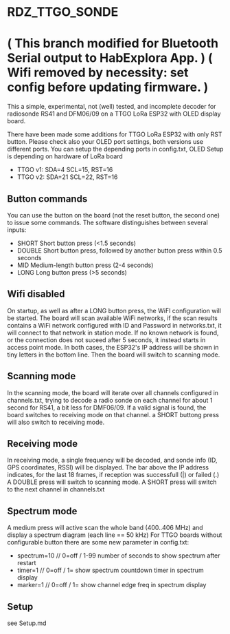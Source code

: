 RDZ_TTGO_SONDE
==============
 ( This branch modified for Bluetooth Serial output to HabExplora App. )
 (    Wifi removed by necessity: set config before updating firmware.  )
==============
This a simple, experimental, not (well) tested, and incomplete decoder for
radiosonde RS41 and DFM06/09 on a TTGO LoRa ESP32 with OLED display board.

There have been made some additions for TTGO LoRa ESP32 with only RST button.
Please check also your OLED port settings, both versions use different ports.
You can setup the depending ports in config.txt, OLED Setup is depending on hardware of LoRa board
-  TTGO v1:  SDA=4  SCL=15, RST=16 
-  TTGO v2:  SDA=21 SCL=22, RST=16

## Button commands
You can use the button on the board (not the reset button, the second one) to
issue some commands. The software distinguishes between several inputs:

- SHORT	Short button press (<1.5 seconds)
- DOUBLE  Short button press, followed by another button press within 0.5 seconds
- MID	Medium-length button press (2-4 seconds)
- LONG	Long button press (>5 seconds)

## Wifi disabled

On startup, as well as after a LONG button press, the WiFI configuration will
be started.  The board will scan available WiFi networks, if the scan results
contains a WiFi network configured with ID and Password in networks.txt, it
will connect to that network in station mode. If no known network is found, or
the connection does not suceed after 5 seconds, it instead starts in access point
mode. In both cases, the ESP32's IP address will be shown in tiny letters in the
bottom line. Then the board will switch to scanning mode.

## Scanning mode

In the scanning mode, the board will iterate over all channels configured in
channels.txt, trying to decode a radio sonde on each channel for about 1 second
for RS41, a bit less for DMF06/09. If a valid signal is found, the board switches
to receiving mode on that channel.  a SHORT buttong press will also switch to
receiving mode.

## Receiving mode

In receiving mode, a single frequency will be decoded, and sonde info (ID, GPS
coordinates, RSSI) will be displayed. The bar above the IP address indicates,
for the last 18 frames, if reception was successfull (|) or failed (.) 
A DOUBLE press will switch to scanning mode.
A SHORT press will switch to the next channel in channels.txt

## Spectrum mode

A medium press will active scan the whole band (400..406 MHz) and display a
spectrum diagram (each line == 50 kHz)
For TTGO boards without configurable button there are some new parameter in config.txt:
- spectrum=10       // 0=off / 1-99 number of seconds to show spectrum after restart
- timer=1           // 0=off / 1= show spectrum countdown timer in spectrum display
- marker=1          // 0=off / 1= show channel edge freq in spectrum display

## Setup

see Setup.md


